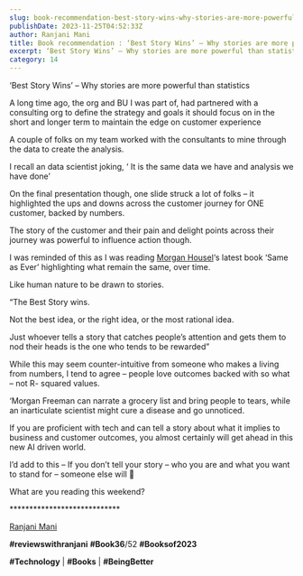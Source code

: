 ```yaml
---
slug: book-recommendation-best-story-wins-why-stories-are-more-powerful-than-statistics
publishDate: 2023-11-25T04:52:33Z
author: Ranjani Mani
title: Book recommendation : ‘Best Story Wins’ – Why stories are more powerful than statistics 
excerpt: ‘Best Story Wins’ – Why stories are more powerful than statistics A long time ago, the org and BU I was part of, had partnered with a consulting org to define the strategy and goals it should focus on in the short and longer term to maintain the edge on customer experience A couple of  ... 
category: 14
---
```


‘Best Story Wins’ – Why stories are more powerful than statistics

A long time ago, the org and BU I was part of, had partnered with a consulting org to define the strategy and goals it should focus on in the short and longer term to maintain the edge on customer experience

A couple of folks on my team worked with the consultants to mine through the data to create the analysis.

I recall an data scientist joking, ‘ It is the same data we have and analysis we have done’

On the final presentation though, one slide struck a lot of folks – it highlighted the ups and downs across the customer journey for ONE customer, backed by numbers.

The story of the customer and their pain and delight points across their journey was powerful to influence action though.

I was reminded of this as I was reading [Morgan Housel](https://www.linkedin.com/feed/#)‘s latest book ‘Same as Ever’ highlighting what remain the same, over time.

Like human nature to be drawn to stories.

“The Best Story wins.

Not the best idea, or the right idea, or the most rational idea.

Just whoever tells a story that catches people’s attention and gets them to nod their heads is the one who tends to be rewarded”

While this may seem counter-intuitive from someone who makes a living from numbers, I tend to agree – people love outcomes backed with so what – not R- squared values.

‘Morgan Freeman can narrate a grocery list and bring people to tears, while an inarticulate scientist might cure a disease and go unnoticed.

If you are proficient with tech and can tell a story about what it implies to business and customer outcomes, you almost certainly will get ahead in this new AI driven world.

I’d add to this – If you don’t tell your story – who you are and what you want to stand for – someone else will 🙂

What are you reading this weekend?

\*\*\*\*\*\*\*\*\*\*\*\*\*\*\*\*\*\*\*\*\*\*\*\*\*\*\*\*

[Ranjani Mani](https://www.linkedin.com/feed/#)

**#reviewswithranjani** **#Book36**/52 **#Booksof2023**

**#Technology** | **#Books** | **#BeingBetter**